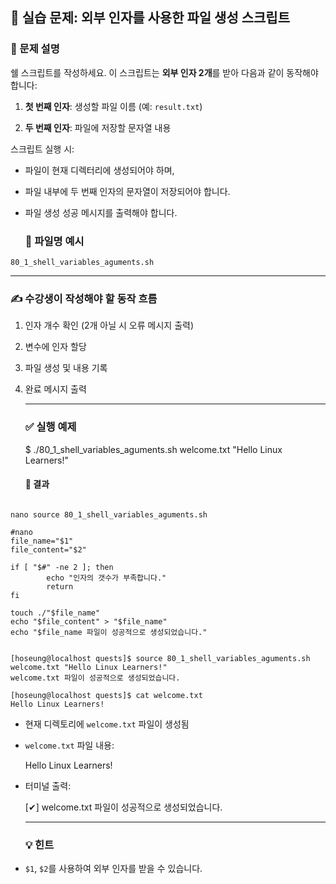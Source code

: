 

## **🧪 실습 문제: 외부 인자를 사용한 파일 생성 스크립트**

### **📘 문제 설명**

쉘 스크립트를 작성하세요. 이 스크립트는 **외부 인자 2개**를 받아 다음과 같이 동작해야 합니다:

1. **첫 번째 인자**: 생성할 파일 이름 (예: `result.txt`)

2. **두 번째 인자**: 파일에 저장할 문자열 내용

스크립트 실행 시:

* 파일이 현재 디렉터리에 생성되어야 하며,

* 파일 내부에 두 번째 인자의 문자열이 저장되어야 합니다.

* 파일 생성 성공 메시지를 출력해야 합니다.



  ### **📄 파일명 예시**

`80_1_shell_variables_aguments.sh`

---

### **✍️ 수강생이 작성해야 할 동작 흐름**

1. 인자 개수 확인 (2개 아닐 시 오류 메시지 출력)

2. 변수에 인자 할당

3. 파일 생성 및 내용 기록

4. 완료 메시지 출력

   ---

   ### **✅ 실행 예제**

   $ ./80\_1\_shell\_variables\_aguments.sh welcome.txt "Hello Linux Learners\!"  
   

   #### **📂 결과**
```shell

nano source 80_1_shell_variables_aguments.sh

#nano
file_name="$1"
file_content="$2"

if [ "$#" -ne 2 ]; then
        echo "인자의 갯수가 부족합니다." 
        return
fi

touch ./"$file_name"
echo "$file_content" > "$file_name"
echo "$file_name 파일이 성공적으로 생성되었습니다."


[hoseung@localhost quests]$ source 80_1_shell_variables_aguments.sh welcome.txt "Hello Linux Learners!"
welcome.txt 파일이 성공적으로 생성되었습니다.

[hoseung@localhost quests]$ cat welcome.txt
Hello Linux Learners!

```
* 현재 디렉토리에 `welcome.txt` 파일이 생성됨

* `welcome.txt` 파일 내용:

  Hello Linux Learners\!  
    
* 터미널 출력:

  \[✔\] welcome.txt 파일이 성공적으로 생성되었습니다.  
    
  ---

  ### **💡 힌트**

* `$1`, `$2`를 사용하여 외부 인자를 받을 수 있습니다.